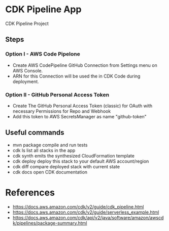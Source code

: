 # CDK Pipeline App
CDK Pipeline Project

## Steps
### Option I - AWS Code Pipelone
- Create AWS CodePipeline GitHub Connection from Settings menu on AWS Console.
- ARN for this Connection will be used the in CDK Code during deployment.
 
### Option II - GitHub Personal Access Token
- Create The GitHub Personal Access Token (classic) for OAuth with necessary Permissions for Repo and Webhook
- Add this token to AWS SecretsManager as name "github-token"

## Useful commands
- mvn package compile and run tests
- cdk ls list all stacks in the app
- cdk synth emits the synthesized CloudFormation template
- cdk deploy deploy this stack to your default AWS account/region
- cdk diff compare deployed stack with current state
- cdk docs open CDK documentation

# References
- https://docs.aws.amazon.com/cdk/v2/guide/cdk_pipeline.html
- https://docs.aws.amazon.com/cdk/v2/guide/serverless_example.html
- https://docs.aws.amazon.com/cdk/api/v2/java/software/amazon/awscdk/pipelines/package-summary.html
